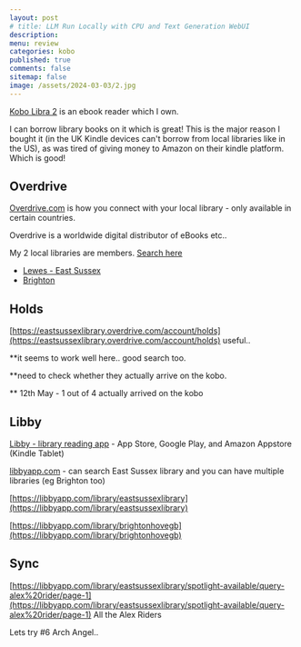 ```yaml
---
layout: post
# title: LLM Run Locally with CPU and Text Generation WebUI 
description: 
menu: review
categories: kobo 
published: true 
comments: false     
sitemap: false
image: /assets/2024-03-03/2.jpg
---
```


<!-- [![alt text](/assets/2024-02-01/1.jpg "email"){:width="600px"}](/assets/2024-02-02/1.jpg) -->
<!-- [![alt text](/assets/2024-03-03/2.jpg "email"){:width="800px"}](/assets/2024-03-03/2.jpg) -->
<!-- [![alt text](/assets/2024-03-03/2.jpg "email")](/assets/2024-03-03/2.jpg) -->

[Kobo Libra 2](https://uk.kobobooks.com/products/kobo-libra-2) is an ebook reader which I own.

I can borrow library books on it which is great! This is the major reason I bought it (in the UK Kindle devices can't borrow from local libraries like in the US), as was tired of giving money to Amazon on their kindle platform. Which is good!


## Overdrive

[Overdrive.com](https://www.overdrive.com/) is how you connect with your local library - only available in certain countries.

Overdrive is a worldwide digital distributor of eBooks etc..

My 2 local libraries are members. [Search here](https://www.overdrive.com/libraries)


- [Lewes - East Sussex](https://eastsussexlibrary.overdrive.com/)
- [Brighton]()

## Holds

[https://eastsussexlibrary.overdrive.com/account/holds](https://eastsussexlibrary.overdrive.com/account/holds) useful..

**it seems to work well here.. good search too.

**need to check whether they actually arrive on the kobo.

** 12th May - 1 out of 4 actually arrived on the kobo

## Libby

[Libby - library reading app](https://www.overdrive.com/apps/libby) - App Store, Google Play, and Amazon Appstore (Kindle Tablet)

[libbyapp.com](https://libbyapp.com/shelf) - can search East Sussex library and you can have multiple libraries (eg Brighton too)


[https://libbyapp.com/library/eastsussexlibrary](https://libbyapp.com/library/eastsussexlibrary)

[https://libbyapp.com/library/brightonhovegb](https://libbyapp.com/library/brightonhovegb)


## Sync


[https://libbyapp.com/library/eastsussexlibrary/spotlight-available/query-alex%20rider/page-1](https://libbyapp.com/library/eastsussexlibrary/spotlight-available/query-alex%20rider/page-1) All the Alex Riders


Lets try #6 Arch Angel..






